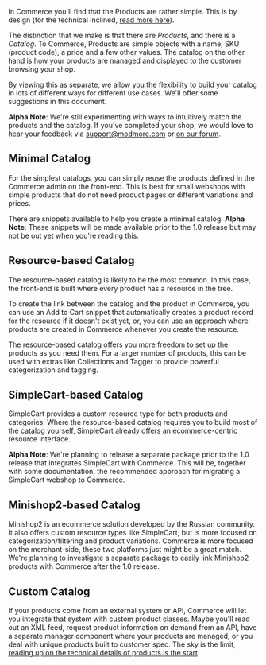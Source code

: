 In Commerce you'll find that the Products are rather simple. This is by design (for the technical inclined, [read more here](Developer/Products)).

The distinction that we make is that there are _Products_, and there is a _Catalog_. To Commerce, Products are simple objects with a name, SKU (product code), a price and a few other values. The catalog on the other hand is how your products are managed and displayed to the customer browsing your shop.

By viewing this as separate, we allow you the flexibility to build your catalog in lots of different ways for different use cases. We'll offer some suggestions in this document.

**Alpha Note**: We're still experimenting with ways to intuitively match the products and the catalog. If you've completed your shop, we would love to hear your feedback via support@modmore.com or [on our forum](https://forum.modmore.com/c/commerce). 

## Minimal Catalog

For the simplest catalogs, you can simply reuse the products defined in the Commerce admin on the front-end. This is best for small webshops with simple products that do not need product pages or different variations and prices. 

There are snippets available to help you create a minimal catalog. **Alpha Note**: These snippets will be made available prior to the 1.0 release but may not be out yet when you're reading this.

## Resource-based Catalog

The resource-based catalog is likely to be the most common. In this case, the front-end is built where every product has a resource in the tree. 

To create the link between the catalog and the product in Commerce, you can use an Add to Cart snippet that automatically creates a product record for the resource if it doesn't exist yet, or, you can use an approach where products are created in Commerce whenever you create the resource.
 
The resource-based catalog offers you more freedom to set up the products as you need them. For a larger number of products, this can be used with extras like Collections and Tagger to provide powerful categorization and tagging. 

## SimpleCart-based Catalog

SimpleCart provides a custom resource type for both products and categories. Where the resource-based catalog requires you to build most of the catalog yourself, SimpleCart already offers an ecommerce-centric resource interface. 

**Alpha Note**: We're planning to release a separate package prior to the 1.0 release that integrates SimpleCart with Commerce. This will be, together with some documentation, the recommended approach for migrating a SimpleCart webshop to Commerce.

## Minishop2-based Catalog

Minishop2 is an ecommerce solution developed by the Russian community. It also offers custom resource types like SimpleCart, but is more focused on categorization/filtering and product variations. Commerce is more focused on the merchant-side, these two platforms just might be a great match. We're planning to investigate a separate package to easily link Minishop2 products with Commerce after the 1.0 release. 

## Custom Catalog

If your products come from an external system or API, Commerce will let you integrate that system with custom product classes. Maybe you'll read out an XML feed, request product information on demand from an API, have a separate manager component where your products are managed, or you deal with unique products built to customer spec. The sky is the limit, [reading up on the technical details of products is the start](Developer/Products). 
